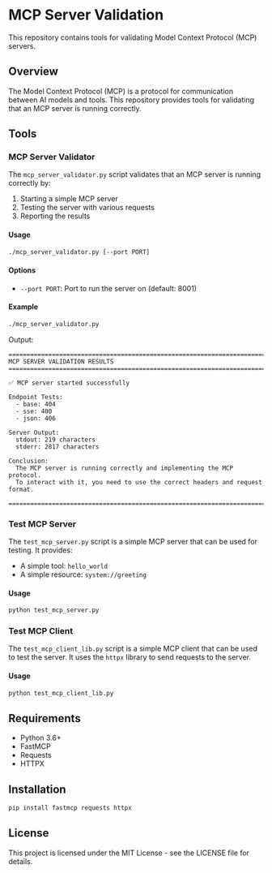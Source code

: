 # MCP Server Validation

This repository contains tools for validating Model Context Protocol (MCP) servers.

## Overview

The Model Context Protocol (MCP) is a protocol for communication between AI models and tools. This repository provides tools for validating that an MCP server is running correctly.

## Tools

### MCP Server Validator

The `mcp_server_validator.py` script validates that an MCP server is running correctly by:
1. Starting a simple MCP server
2. Testing the server with various requests
3. Reporting the results

#### Usage

```bash
./mcp_server_validator.py [--port PORT]
```

#### Options

- `--port PORT`: Port to run the server on (default: 8001)

#### Example

```bash
./mcp_server_validator.py
```

Output:
```
================================================================================
MCP SERVER VALIDATION RESULTS
================================================================================

✅ MCP server started successfully

Endpoint Tests:
  - base: 404
  - sse: 400
  - json: 406

Server Output:
  stdout: 219 characters
  stderr: 2817 characters

Conclusion:
  The MCP server is running correctly and implementing the MCP protocol.
  To interact with it, you need to use the correct headers and request format.

================================================================================
```

### Test MCP Server

The `test_mcp_server.py` script is a simple MCP server that can be used for testing. It provides:
- A simple tool: `hello_world`
- A simple resource: `system://greeting`

#### Usage

```bash
python test_mcp_server.py
```

### Test MCP Client

The `test_mcp_client_lib.py` script is a simple MCP client that can be used to test the server. It uses the `httpx` library to send requests to the server.

#### Usage

```bash
python test_mcp_client_lib.py
```

## Requirements

- Python 3.6+
- FastMCP
- Requests
- HTTPX

## Installation

```bash
pip install fastmcp requests httpx
```

## License

This project is licensed under the MIT License - see the LICENSE file for details.

